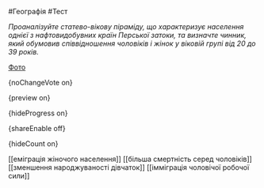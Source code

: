 #Географія #Тест

*Проаналізуйте статево-вікову піраміду, що характеризує населення однієї з  нафтовидобувних країн Перської затоки, та визначте чинник, який  обумовив співвідношення чоловіків і жінок у віковій групі від 20 до 39  років.*

[Фото](https://zno.osvita.ua//doc/images/znotest/26/2643/34.jpg)

{noChangeVote on}

{preview on}

{hideProgress on}

{shareEnable off}

{hideCount on}

[[еміграція жіночого населення]]
[[більша смертність серед чоловіків]]
[[зменшення народжуваності дівчаток]]
[[імміграція чоловічої робочої сили]]
